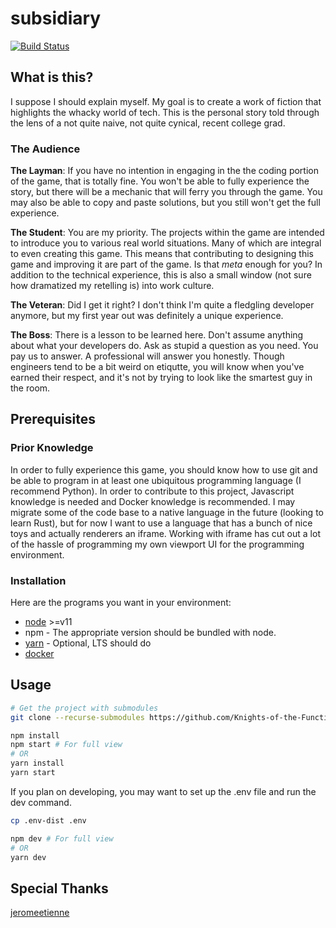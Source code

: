# subsidiary
[![Build Status](https://travis-ci.org/Knights-of-the-Functional-Calculus/subsidiary.svg?branch=develop)](https://travis-ci.org/Knights-of-the-Functional-Calculus/subsidiary)
## What is this?
I suppose I should explain myself. My goal is to create a work of fiction that highlights the whacky world of tech. This is the personal story told through the lens of a not quite naive, not quite cynical, recent college grad.
### The Audience
**The Layman**: If you have no intention in engaging in the the coding portion of the game, that is totally fine. You won't be able to fully experience the story, but there will be a mechanic that will ferry you through the game. You may also be able to copy and paste solutions, but you still won't get the full experience.

**The Student**: You are my priority. The projects within the game are intended to introduce you to various real world situations. Many of which are integral to even creating this game. This means that contributing to designing this game and improving it are part of the game. Is that *meta* enough for you? In addition to the technical experience, this is also a small window (not sure how dramatized my retelling is) into work culture.

**The Veteran**: Did I get it right? I don't think I'm quite a fledgling developer anymore, but my first year out was definitely a unique experience.

**The Boss**: There is a lesson to be learned here. Don't assume anything about what your developers do. Ask as stupid a question as you need. You pay us to answer. A professional will answer you honestly. Though engineers tend to be a bit weird on etiqutte, you will know when you've earned their respect, and it's not by trying to look like the smartest guy in the room.
## Prerequisites
### Prior Knowledge
In order to fully experience this game, you should know how to use git and be able to program in at least one ubiquitous programming language (I recommend Python). In order to contribute to this project, Javascript knowledge is needed and Docker knowledge is recommended. I may migrate some of the code base to a native language in the future (looking to learn Rust), but for now I want to use a language that has a bunch of nice toys and actually renderers an iframe. Working with iframe has cut out a lot of the hassle of programming my own viewport UI for the programming environment.
### Installation
Here are the programs you want in your environment:
* [node](https://nodejs.org/en/) >=v11
* npm - The appropriate version should be bundled with node.
* [yarn](https://yarnpkg.com/en/docs/install) - Optional, LTS should do
* [docker](https://docs.docker.com/install/)

## Usage

```bash
# Get the project with submodules
git clone --recurse-submodules https://github.com/Knights-of-the-Functional-Calculus/subsidiary.git

npm install
npm start # For full view
# OR
yarn install
yarn start
```

If you plan on developing, you may want to set up the .env file and run the dev command.

```bash
cp .env-dist .env

npm dev # For full view
# OR
yarn dev 
```

## Special Thanks
[jeromeetienne](https://github.com/jeromeetienne/threex.htmlmixer/blob/master/examples/basic.html)
